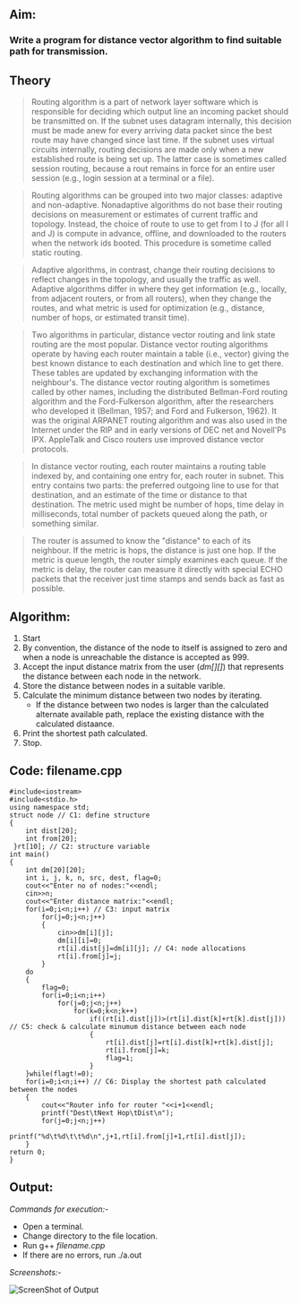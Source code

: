 ## Aim: 
### Write a program for distance vector algorithm to find suitable path for transmission.

## Theory
> Routing algorithm is a part of network layer software which is responsible for deciding which
output line an incoming packet should be transmitted on. If the subnet uses datagram internally, this
decision must be made anew for every arriving data packet since the best route may have changed
since last time. If the subnet uses virtual circuits internally, routing decisions are made only when a
new established route is being set up. The latter case is sometimes called session routing, because a
rout remains in force for an entire user session (e.g., login session at a terminal or a file).

> Routing algorithms can be grouped into two major classes: adaptive and non-adaptive.
Nonadaptive algorithms do not base their routing decisions on measurement or estimates of current
traffic and topology. Instead, the choice of route to use to get from I to J (for all I and J) is compute in
advance, offline, and downloaded to the routers when the network ids booted. This procedure is
sometime called static routing.

> Adaptive algorithms, in contrast, change their routing decisions to reflect changes in the
topology, and usually the traffic as well. Adaptive algorithms differ in where they get information
(e.g., locally, from adjacent routers, or from all routers), when they change the routes, and what metric is used for
optimization (e.g., distance, number of hops, or estimated transit time).

> Two algorithms in particular, distance vector routing and link state routing are the most popular.
Distance vector routing algorithms operate by having each router maintain a table (i.e., vector)
giving the best known distance to each destination and which line to get there. These tables are
updated by exchanging information with the neighbour's.
> The distance vector routing algorithm is sometimes called by other names, including the
distributed Bellman-Ford routing algorithm and the Ford-Fulkerson algorithm, after the researchers
who developed it (Bellman, 1957; and Ford and Fulkerson, 1962). It was the original ARPANET
routing algorithm and was also used in the Internet under the RIP and in early versions of DEC net
and Novell'Ps IPX. AppleTalk and Cisco routers use improved distance vector protocols.

> In distance vector routing, each router maintains a routing table indexed by, and containing one
entry for, each router in subnet. This entry contains two parts: the preferred outgoing line to use for
that destination, and an estimate of the time or distance to that destination. The metric used might
be number of hops, time delay in milliseconds, total number of packets queued along the path, or
something similar.

> The router is assumed to know the "distance" to each of its neighbour. If the metric is hops, the
distance is just one hop. If the metric is queue length, the router simply examines each queue. If the
metric is delay, the router can measure it directly with special ECHO packets that the receiver just
time stamps and sends back as fast as possible.

## Algorithm:
1. Start
2. By convention, the distance of the node to itself is assigned to zero and when a node is unreachable the distance is accepted as 999.
3. Accept the input distance matrix from the user (*dm[][]*) that represents the distance between each node in the network.
4. Store the distance between nodes in a suitable varible.
5. Calculate the minimum distance between two nodes by iterating.
    * If the distance between two nodes is larger than the calculated alternate available path, replace the existing distance with the calculated distaance. 
6. Print the shortest path calculated.
7. Stop.

## Code: filename.cpp

    #include<iostream> 
    #include<stdio.h>
    using namespace std;
    struct node // C1: define structure
    {
        int dist[20];
        int from[20];
     }rt[10]; // C2: structure variable
    int main()
    {
        int dm[20][20]; 
        int i, j, k, n, src, dest, flag=0;
        cout<<"Enter no of nodes:"<<endl;
        cin>>n;
        cout<<"Enter distance matrix:"<<endl;
        for(i=0;i<n;i++) // C3: input matrix
            for(j=0;j<n;j++)
            {
                cin>>dm[i][j];
                dm[i][i]=0;
                rt[i].dist[j]=dm[i][j]; // C4: node allocations
                rt[i].from[j]=j;
            }
        do
        {
            flag=0;
            for(i=0;i<n;i++)
                for(j=0;j<n;j++)
                    for(k=0;k<n;k++)
                        if((rt[i].dist[j])>(rt[i].dist[k]+rt[k].dist[j])) // C5: check & calculate minumum distance between each node
                        {
                            rt[i].dist[j]=rt[i].dist[k]+rt[k].dist[j];
                            rt[i].from[j]=k;
                            flag=1;
                        }
        }while(flagt!=0);
        for(i=0;i<n;i++) // C6: Display the shortest path calculated between the nodes
        {
            cout<<"Router info for router "<<i+1<<endl;
            printf("Dest\tNext Hop\tDist\n");
            for(j=0;j<n;j++)
                printf("%d\t%d\t\t%d\n",j+1,rt[i].from[j]+1,rt[i].dist[j]);
        }
    return 0;
    }

## Output:
*Commands for execution:-*

* Open a terminal.
* Change directory to the file location.
* Run g++ *filename.cpp* 
* If there are no errors, run ./a.out

*Screenshots:-*

![ScreenShot of Output](dsv.png)
